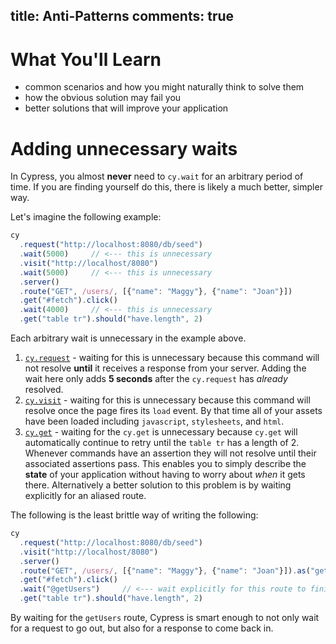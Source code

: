 title: Anti-Patterns
comments: true
---

# What You'll Learn

- common scenarios and how you might naturally think to solve them
- how the obvious solution may fail you
- better solutions that will improve your application

# Adding unnecessary waits

In Cypress, you almost **never** need to `cy.wait` for an arbitrary period of time. If you are finding yourself do this, there is likely a much better, simpler way.

Let's imagine the following example:

```javascript
cy
  .request("http://localhost:8080/db/seed")
  .wait(5000)     // <--- this is unnecessary
  .visit("http://localhost/8080")
  .wait(5000)     // <--- this is unnecessary
  .server()
  .route("GET", /users/, [{"name": "Maggy"}, {"name": "Joan"}])
  .get("#fetch").click()
  .wait(4000)     // <--- this is unnecessary
  .get("table tr").should("have.length", 2)
```

Each arbitrary wait is unnecessary in the example above.

1. [`cy.request`](https://on.cypress.io/api/request) - waiting for this is unnecessary because this command will not resolve **until** it receives a response from your server. Adding the wait here only adds **5 seconds** after the `cy.request` has *already* resolved.
2. [`cy.visit`](https://on.cypress.io/api/visit) - waiting for this is unnecessary because this command will resolve once the page fires its `load` event. By that time all of your assets have been loaded including `javascript`, `stylesheets`, and `html`.
3. [`cy.get`](https://on.cypress.io/api/route) - waiting for the `cy.get` is unnecessary because `cy.get` will automatically continue to retry until the `table tr` has a length of 2. Whenever commands have an assertion they will not resolve until their associated assertions pass. This enables you to simply describe the **state** of your application without having to worry about *when* it gets there. Alternatively a better solution to this problem is by waiting explicitly for an aliased route.

The following is the least brittle way of writing the following:

```javascript
cy
  .request("http://localhost:8080/db/seed")
  .visit("http://localhost/8080")
  .server()
  .route("GET", /users/, [{"name": "Maggy"}, {"name": "Joan"}]).as("getUsers")
  .get("#fetch").click()
  .wait("@getUsers")     // <--- wait explicitly for this route to finish
  .get("table tr").should("have.length", 2)
```

By waiting for the `getUsers` route, Cypress is smart enough to not only wait for a request to go out, but also for a response to come back in.
